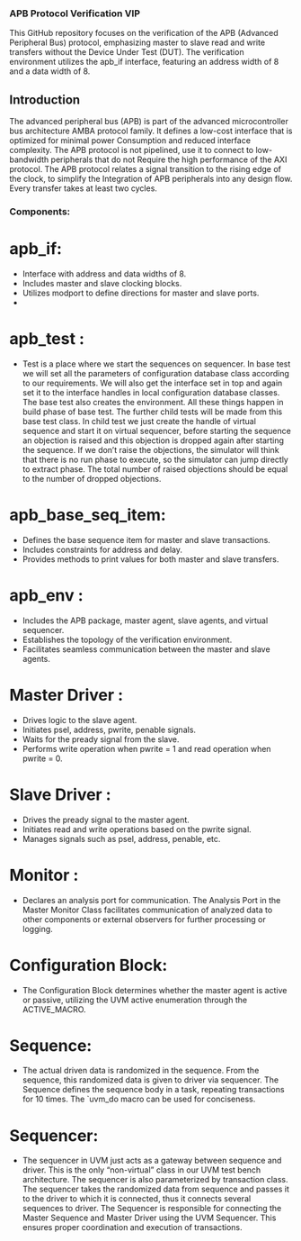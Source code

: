 ### APB Protocol Verification VIP

This GitHub repository focuses on the verification of the APB (Advanced Peripheral Bus) protocol, emphasizing master to slave read and write transfers without the Device Under Test (DUT). The verification environment utilizes the apb_if interface, featuring an address width of 8 and a data width of 8.


## Introduction

The advanced peripheral bus (APB) is part of the advanced microcontroller bus architecture AMBA protocol family. It defines a low-cost interface that is optimized for minimal power Consumption and reduced interface complexity. The APB protocol is not pipelined, use it to connect to low-bandwidth peripherals that do not Require the high performance of the AXI protocol. The APB protocol relates a signal transition to the rising edge of the clock, to simplify the Integration of APB peripherals into any design flow. Every transfer takes at least two cycles.

### Components:

# apb_if:
  - Interface with address and data widths of 8.
  - Includes master and slave clocking blocks.
  - Utilizes modport to define directions for master and slave ports.
  - 
# apb_test :

- Test is a place where we start the sequences on sequencer. In base test we will set all the parameters of configuration database class according to our requirements. We will also get the interface set in top and again set it to the interface handles in local configuration database classes. The base test also creates the environment. All these things happen in build phase of base test. The further child tests will be made from this base test class. In child test we just create the handle of virtual sequence and start it on virtual sequencer, before starting the sequence an objection is raised and this objection is dropped again after starting the sequence. If we don’t raise the objections, the simulator will think that there is no run phase to execute, so the simulator can jump directly to extract phase. The total number of raised objections should be equal to the number of dropped objections. 

# apb_base_seq_item:
  - Defines the base sequence item for master and slave transactions.
  - Includes constraints for address and delay.
  - Provides methods to print values for both master and slave transfers.

# apb_env :
  - Includes the APB package, master agent, slave agents, and virtual sequencer.
  - Establishes the topology of the verification environment.
  - Facilitates seamless communication between the master and slave agents.

# Master Driver :
  - Drives logic to the slave agent.
  - Initiates psel, address, pwrite, penable signals.
  - Waits for the pready signal from the slave.
  - Performs write operation when pwrite = 1 and read operation when pwrite = 0.

 # Slave Driver :
  - Drives the pready signal to the master agent.
  - Initiates read and write operations based on the pwrite signal.
  - Manages signals such as psel, address, penable, etc.

 # Monitor :
  - Declares an analysis port for communication. The Analysis Port in the Master Monitor Class facilitates communication of analyzed data to other components or external        observers for further processing or logging.

# Configuration Block:

  - The Configuration Block determines whether the master agent is active or passive, utilizing the UVM active enumeration through the ACTIVE_MACRO.

# Sequence:

  - The actual driven data is randomized in the sequence. From the sequence, this randomized data is given to driver via sequencer. The Sequence defines the sequence body in   a task, repeating transactions for 10 times. The `uvm_do macro can be used for conciseness.

# Sequencer:

  - The sequencer in UVM just acts as a gateway between sequence and driver. This is the only “non-virtual” class in our UVM test bench architecture. The sequencer is also parameterized by transaction class. The sequencer takes the randomized data from sequence and passes it to the driver to which it is connected, thus it connects several sequences to driver. The Sequencer is responsible for connecting the Master Sequence and Master Driver using the UVM Sequencer. This ensures proper coordination and execution of transactions.



